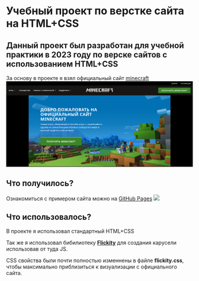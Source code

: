 # Учебный проект по верстке сайта на HTML+CSS

## Данный проект был разработан для учебной практики в 2023 году по верске сайтов с использованием HTML+CSS

За основу в проекте я взял официальный сайт [minecraft](https://www.minecraft.net/ru-ru)
![Alt text](/forReadMe/Officialsite.PNG)

## Что получилось?
Ознакомиться с примером сайта можно на [GitHub Pages](https://bmogrm.github.io/MinecraftSiteOnHTML-CSS/)
![](/forReadMe/example.gif)

## Что использовалось?
В проекте я использовал стандартный HTML+CSS

Так же я использовал бибилиотеку [**Flickity**](https://flickity.metafizzy.co/) для создания карусели использовав от туда JS.

 CSS свойства были почти полностью изменнены в файле **flickity.css**, чтобы максимально приблизиться к визуализации с официального сайта.
